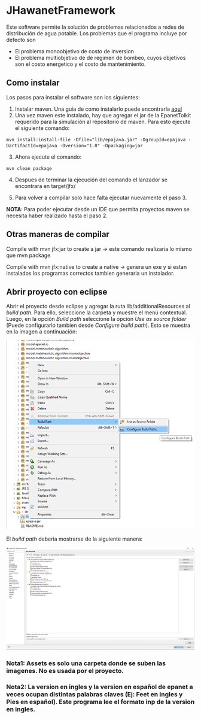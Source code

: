 # JHawanetFramework

Este software permite la solución de problemas relacionados a redes de distribución de agua potable. Los problemas que el programa incluye por defecto son
+ El problema monoobjetivo de costo de inversion
+ El problema multiobjetivo de de regimen de bombeo, cuyos objetivos son el costo energetico y el costo de mantenimiento.

## Como instalar

Los pasos para instalar el software son los siguientes:

1. Instalar maven. Una guia de como instalarlo puede encontrarla [aquí](hhttps://maven.apache.org/index.html)
2. Una vez maven este instalado, hay que agregar el jar de la EpanetTolkit requerido para la simulación al repositorio de maven. Para esto ejecute el siguiente comando: 

```
mvn install:install-file -Dfile="lib/epajava.jar" -DgroupId=epajava -DartifactId=epajava -Dversion="1.0" -Dpackaging=jar
```
3. Ahora ejecute el comando:
```
mvn clean package
``` 
4. Despues de terminar la ejecución del comando el lanzador se encontrara en target/jfx/

5. Para volver a compilar solo hace falta ejecutar nuevamente el paso 3.

**NOTA**: Para poder ejecutar desde un IDE que permita proyectos maven se necesita haber realizado hasta el paso 2.

## Otras maneras de compilar
Compile with mvn jfx:jar to create a jar -> este comando realizaria lo mismo que mvn package

Compile with mvn jfx:native to create a native -> genera un exe y si estan instalados los programas correctos tambien generaria un instalador.

## Abrir proyecto con eclipse
Abrir el proyecto desde eclipse y agregar la ruta lib/additionalResources al *build path*. Para ello, seleccione la carpeta y muestre el menú contextual. Luego, en la opción *Build path* seleccione la opción *Use as source folder* (Puede configurarlo tambien desde *Configure build path*). Esto se muestra en la imagen a continuación:

![addPath](assets/addPath.png)

El *build path* deberia mostrarse de la siguiente manera:

![BuildPath](assets/BuildPath.png)


### Nota1: Assets es solo una carpeta donde se suben las imagenes. No es usada por el proyecto.
### Nota2: La version en ingles y la version en español de epanet a veces ocupan distintas palabras claves (Ej: Feet en ingles y Pies en español). Este programa lee el formato inp de la version en ingles.
